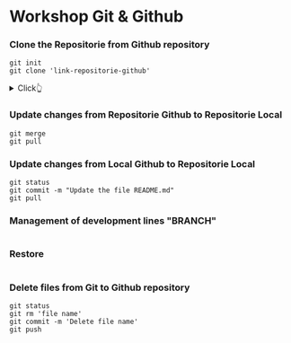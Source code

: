 # Workshop Git & Github

### Clone the Repositorie from Github repository

```
git init
git clone 'link-repositorie-github'
```
<details>
  <summary>Click👆</summary>
  <pre>
  <img src="https://github.com/Adr4563/Workshop-Git-And-Github/assets/135796378/8d0dfc67-c34f-4a76-92e2-b360ff05e884" width="700" height="600"/>
  </pre>
</details>

### Update changes from Repositorie Github to Repositorie Local

```
git merge
git pull
```

### Update changes from Local Github to Repositorie Local

```
git status
git commit -m "Update the file README.md"
git pull
```

### Management of development lines "BRANCH"
```
```

### Restore 
```

```

### Delete files from Git to Github repository

```
git status
git rm 'file name'
git commit -m 'Delete file name'
git push
```
